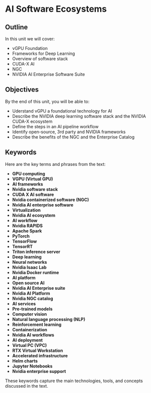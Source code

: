 # AI Software Ecosystems

## Outline
In this unit we will cover:
- vGPU Foundation
- Frameworks for Deep Learning
- Overview of software stack
- CUDA-X AI
- NGC
- NVIDIA AI Enterprise Software Suite

## Objectives
By the end of this unit, you will be able to:
- Uderstand vGPU a foundational technology for AI
- Describe the NVIDIA deep learning software stack and the NVIDIA CUDA-X ecosystem
- Define the steps in an AI pipeline workflow
- Identify open-source, 3rd party and NVIDIA frameworks
- Describe the benefits of the NGC and the Enterprise Catalog

## Keywords
Here are the key terms and phrases from the text:

- **GPU computing**
- **VGPU (Virtual GPU)**
- **AI frameworks**
- **Nvidia software stack**
- **CUDA X AI software**
- **Nvidia containerized software (NGC)**
- **Nvidia AI enterprise software**
- **Virtualization**
- **Nvidia AI ecosystem**
- **AI workflow**
- **Nvidia RAPIDS**
- **Apache Spark**
- **PyTorch**
- **TensorFlow**
- **TensorRT**
- **Triton inference server**
- **Deep learning**
- **Neural networks**
- **Nvidia Isaac Lab**
- **Nvidia Docker runtime**
- **AI platform**
- **Open source AI**
- **Nvidia AI Enterprise suite**
- **Nvidia AI Platform**
- **Nvidia NGC catalog**
- **AI services**
- **Pre-trained models**
- **Computer vision**
- **Natural language processing (NLP)**
- **Reinforcement learning**
- **Containerization**
- **Nvidia AI workflows**
- **AI deployment**
- **Virtual PC (VPC)**
- **RTX Virtual Workstation**
- **Accelerated infrastructure**
- **Helm charts**
- **Jupyter Notebooks**
- **Nvidia enterprise support**

These keywords capture the main technologies, tools, and concepts discussed in the text.